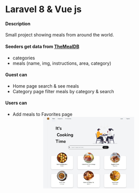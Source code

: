 # Laravel 8 & Vue js

#### Description

Small project showing meals from around the world.

#### Seeders get data from [TheMealDB](https://www.themealdb.com/api.php)

-   categories
-   meals (name, img, instructions, area, category)

#### Guest can

-   Home page search & see meals
-   Category page filter meals by category & search

#### Users can

-   Add meals to Favorites page
    <div align="center">
        <img src="resources\views\layouts\home.jpg" width="60%">
    </div>
